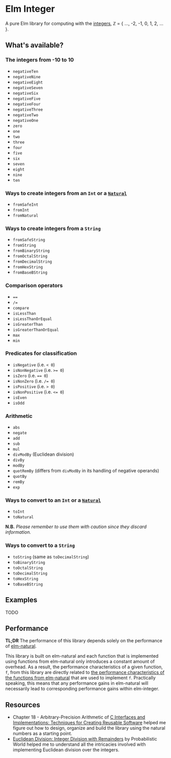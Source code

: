# Elm Integer

A pure Elm library for computing with the [integers](https://en.wikipedia.org/wiki/Integer),
ℤ = { ..., -2, -1, 0, 1, 2, ... }.

## What's available?

### The integers from -10 to 10

- `negativeTen`
- `negativeNine`
- `negativeEight`
- `negativeSeven`
- `negativeSix`
- `negativeFive`
- `negativeFour`
- `negativeThree`
- `negativeTwo`
- `negativeOne`
- `zero`
- `one`
- `two`
- `three`
- `four`
- `five`
- `six`
- `seven`
- `eight`
- `nine`
- `ten`

### Ways to create integers from an `Int` or a [`Natural`][Natural]

- `fromSafeInt`
- `fromInt`
- `fromNatural`

### Ways to create integers from a `String`

- `fromSafeString`
- `fromString`
- `fromBinaryString`
- `fromOctalString`
- `fromDecimalString`
- `fromHexString`
- `fromBaseBString`

### Comparison operators

- `==`
- `/=`
- `compare`
- `isLessThan`
- `isLessThanOrEqual`
- `isGreaterThan`
- `isGreaterThanOrEqual`
- `max`
- `min`

### Predicates for classification

- `isNegative` (i.e. `< 0`)
- `isNonNegative` (i.e. `>= 0`)
- `isZero` (i.e. `== 0`)
- `isNonZero` (i.e. `/= 0`)
- `isPositive` (i.e. `> 0`)
- `isNonPositive` (i.e. `<= 0`)
- `isEven`
- `isOdd`

### Arithmetic

- `abs`
- `negate`
- `add`
- `sub`
- `mul`
- `divModBy` (Euclidean division)
- `divBy`
- `modBy`
- `quotRemBy` (differs from `divModBy` in its handling of negative operands)
- `quotBy`
- `remBy`
- `exp`

### Ways to convert to an `Int` or a [`Natural`][Natural]

- `toInt`
- `toNatural`

**N.B.** *Please remember to use them with caution since they discard information.*

### Ways to convert to a `String`

- `toString` (same as `toDecimalString`)
- `toBinaryString`
- `toOctalString`
- `toDecimalString`
- `toHexString`
- `toBaseBString`

## Examples

TODO

## Performance

**TL;DR** The performance of this library depends solely on the performance of [elm-natural][elm-natural].

This library is built on elm-natural and each function that is implemented using functions from elm-natural only introduces
a constant amount of overhead. As a result, the performance characteristics of a given function, `f`, from this library are
directly related to
[the performance characteristics of the functions from elm-natural][elm-natural-performance]
that are used to implement `f`. Practically speaking, this means that any performance gains in elm-natural will necessarily
lead to corresponding performance gains within elm-integer.

## Resources

- Chapter 18 - Arbitrary-Precision Arithmetic of [C Interfaces and Implementations: Techniques for Creating Reusable Software](https://archive.org/details/cinterfacesimple0000hans) helped me figure out how to design, organize and build the library using the natural numbers as a starting point.
- [Euclidean Division: Integer Division with Remainders](https://www.probabilisticworld.com/euclidean-division-integer-division-with-remainders/) by Probabilistic World helped me to understand all the intricacies involved with implementing Euclidean division over the integers.

[elm-natural]: https://package.elm-lang.org/packages/dwayne/elm-natural/1.0.1
[Natural]: https://package.elm-lang.org/packages/dwayne/elm-natural/1.0.1/Natural
[elm-natural-performance]: https://github.com/dwayne/elm-natural/tree/1.0.1#performance
